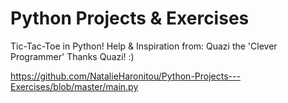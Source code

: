 # Python Projects & Exercises
 
Tic-Tac-Toe in Python!
Help & Inspiration from: Quazi the 'Clever Programmer'
Thanks Quazi! :)

https://github.com/NatalieHaronitou/Python-Projects---Exercises/blob/master/main.py
